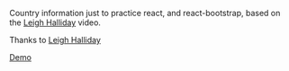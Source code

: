 Country information just to practice react, and react-bootstrap, based on the [Leigh Halliday](https://www.youtube.com/watch?v=FzlurzsCW4M&list=LLGsbupUl-4q81OJAdfECaIQ&index=2&ab_channel=LeighHalliday) video.

Thanks to [Leigh Halliday](https://www.youtube.com/watch?v=FzlurzsCW4M&list=LLGsbupUl-4q81OJAdfECaIQ&index=2&ab_channel=LeighHalliday)

[Demo](https://rizwanishaq.github.io/country-information/)
